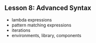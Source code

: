 ## Lesson 8: Advanced Syntax
- lambda expressions
- pattern matching expressions
- iterations
- environments, library, components
